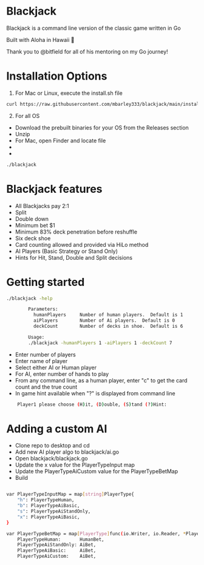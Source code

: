 # Blackjack

Blackjack is a command line version of the classic game written in Go

Built with Aloha in Hawaii 🌊

Thank you to @bitfield for all of his mentoring on my Go journey!


# Installation Options
1) For Mac or Linux, execute the install.sh file
```bash
curl https://raw.githubusercontent.com/mbarley333/blackjack/main/install.sh | sh
```

2) For all OS
* Download the prebuilt binaries for your OS from the Releases section
* Unzip
* For Mac, open Finder and locate file
* 
* 
```bash
./blackjack
```

# Blackjack features
* All Blackjacks pay 2:1
* Split
* Double down
* Minimum bet $1
* Minimum 83% deck penetration before reshuffle
* Six deck shoe
* Card counting allowed and provided via HiLo method
* AI Players (Basic Strategy or Stand Only)
* Hints for Hit, Stand, Double and Split decisions


# Getting started
```bash
./blackjack -help

        Parameters:
          humanPlayers     Number of human players.  Default is 1
          aiPlayers        Number of Ai players.  Default is 0
          deckCount        Number of decks in shoe.  Default is 6

        Usage:
        ./blackjack -humanPlayers 1 -aiPlayers 1 -deckCount 7
```
* Enter number of players
* Enter name of player
* Select either AI or Human player
* For AI, enter number of hands to play
* From any command line, as a human player, enter "c" to get the card count and the true count
* In game hint available when "?" is displayed from command line
```bash
	Player1 please choose (H)it, (D)ouble, (S)tand (?)Hint: 
```


# Adding a custom AI
* Clone repo to desktop and cd
* Add new AI player algo to blackjack/ai.go
* Open blackjack/blackjack.go
* Update the x value for the PlayerTypeInput map
* Update the PlayerTypeAiCustom value for the PlayerTypeBetMap
* Build

```bash

var PlayerTypeInputMap = map[string]PlayerType{
	"h": PlayerTypeHuman,
	"b": PlayerTypeAiBasic,
	"s": PlayerTypeAiStandOnly,
	"x": PlayerTypeAiBasic,
}

var PlayerTypeBetMap = map[PlayerType]func(io.Writer, io.Reader, *Player, int, CardCounter) error{
	PlayerTypeHuman:       HumanBet,
	PlayerTypeAiStandOnly: AiBet,
	PlayerTypeAiBasic:     AiBet,
	PlayerTypeAiCustom:    AiBet,
  
```








